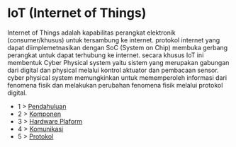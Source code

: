 # IoT (Internet of Things)

Internet of Things adalah kapabilitas perangkat elektronik (consumer/khusus) untuk tersambung ke internet. protokol internet yang dapat diimplemetnasikan dengan SoC (System on Chip) membuka gerbang perangkat untuk dapat terhubung ke internet. secara khusus IoT ini membentuk Cyber Physical system yaitu sistem yang merupakan gabungan dari digital dan physical melalui kontrol aktuator dan pembacaan sensor. cyber physical system memungkinkan untuk mememperoleh informasi dari fenomena fisik dan melakukan perubahan fenomena fisik melalui protokol digital.

- 1 > [Pendahuluan](hari/hari01.md)
- 2 > [Komponen](hari/hari02.md)
- 3 > [Hardware Plaform](hari/hari03.md)   
- 4 > [Komunikasi](hari/hari04.md) 
- 5 > [Protokol](hari/hari05.md) 
